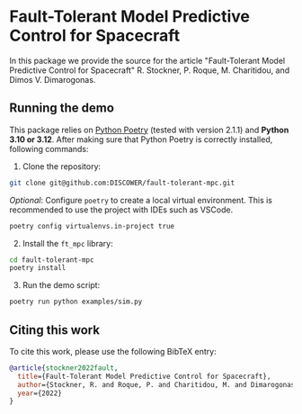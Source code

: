 # Fault-Tolerant Model Predictive Control for Spacecraft

In this package we provide the source for the article "Fault-Tolerant Model Predictive Control for Spacecraft" R. Stockner, P. Roque, M. Charitidou, and Dimos V. Dimarogonas.

## Running the demo
This package relies on [Python Poetry](https://python-poetry.org/docs/#installing-with-the-official-installer) (tested with version 2.1.1) and **Python 3.10 or 3.12**. After making sure that Python Poetry is correctly installed, following commands:

1. Clone the repository:
```bash
git clone git@github.com:DISCOWER/fault-tolerant-mpc.git
```

_Optional_: Configure `poetry` to create a local virtual environment. This is recommended to use the project with IDEs such as VSCode.
```bash
poetry config virtualenvs.in-project true
```

2. Install the `ft_mpc` library:
```bash
cd fault-tolerant-mpc
poetry install
```

3. Run the demo script:
```bash
poetry run python examples/sim.py
```

## Citing this work
To cite this work, please use the following BibTeX entry:
```bibtex
@article{stockner2022fault,
  title={Fault-Tolerant Model Predictive Control for Spacecraft},
  author={Stockner, R. and Roque, P. and Charitidou, M. and Dimarogonas, Dimos V.},
  year={2022}
}
```
